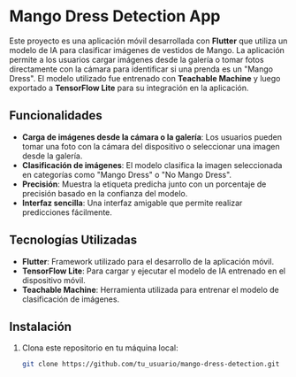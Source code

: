 # Mango Dress Detection App

Este proyecto es una aplicación móvil desarrollada con **Flutter** que utiliza un modelo de IA para clasificar imágenes de vestidos de Mango. La aplicación permite a los usuarios cargar imágenes desde la galería o tomar fotos directamente con la cámara para identificar si una prenda es un "Mango Dress". El modelo utilizado fue entrenado con **Teachable Machine** y luego exportado a **TensorFlow Lite** para su integración en la aplicación.

## Funcionalidades

- **Carga de imágenes desde la cámara o la galería**: Los usuarios pueden tomar una foto con la cámara del dispositivo o seleccionar una imagen desde la galería.
- **Clasificación de imágenes**: El modelo clasifica la imagen seleccionada en categorías como "Mango Dress" o "No Mango Dress".
- **Precisión**: Muestra la etiqueta predicha junto con un porcentaje de precisión basado en la confianza del modelo.
- **Interfaz sencilla**: Una interfaz amigable que permite realizar predicciones fácilmente.

## Tecnologías Utilizadas

- **Flutter**: Framework utilizado para el desarrollo de la aplicación móvil.
- **TensorFlow Lite**: Para cargar y ejecutar el modelo de IA entrenado en el dispositivo móvil.
- **Teachable Machine**: Herramienta utilizada para entrenar el modelo de clasificación de imágenes.

## Instalación

1. Clona este repositorio en tu máquina local:
   ```bash
   git clone https://github.com/tu_usuario/mango-dress-detection.git
